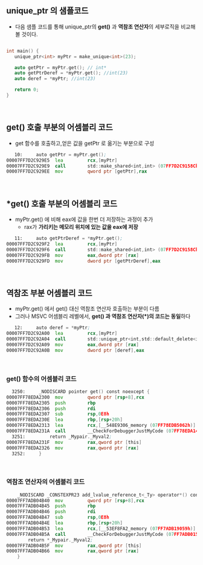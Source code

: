 ## unique_ptr 의 샘플코드

 - 다음 샘플 코드를 통해 unique_ptr의 **get()** 과 **역참조 연산자**의 세부로직을 비교해 볼 것이다.
   
 ```cpp

int main() {
    unique_ptr<int> myPtr = make_unique<int>(23);

    auto getPtr = myPtr.get(); // int* 
    auto getPtrDeref = *myPtr.get(); //int(23) 
    auto deref = *myPtr; //int(23)

    return 0;
}
 ```
&nbsp;
## get() 호출 부분의 어셈블리 코드
- get 함수를 호출하고,얻은 값을 getPtr 로 옮기는 부분으로 구성
 ```asm
    10:     auto getPtr = myPtr.get();
00007FF7D2C929E5  lea         rcx,[myPtr]  
00007FF7D2C929E9  call        std::make_shared<int,int> (07FF7D2C9158Ch) //get 함수 호출  
00007FF7D2C929EE  mov         qword ptr [getPtr],rax
 ```
&nbsp;
## *get() 호출 부분의 어셈블리 코드
- myPtr.get() 에 비해 eax에 값을 한번 더 저장하는 과정이 추가
  - rax가 **가리키는 메모리 위치에 있는 값을 eax에 저장**
 ```asm
    11:     auto getPtrDeref = *myPtr.get();
00007FF7D2C929F2  lea         rcx,[myPtr]  
00007FF7D2C929F6  call        std::make_shared<int,int> (07FF7D2C9158Ch)  //get 함수 호출
00007FF7D2C929FB  mov         eax,dword ptr [rax]  
00007FF7D2C929FD  mov         dword ptr [getPtrDeref],eax
```
&nbsp;
## 역참조 부분 어셈블리 코드
- myPtr.get() 에서 get() 대신 역참조 연산자 호출하는 부분이 다름
 - 그러나 MSVC 어셈블리 레벨에서, **get() 과 역참조 연산자(*)의 코드는 동일**하다 
 ```asm
    12:     auto deref = *myPtr;
00007FF7D2C92A00  lea         rcx,[myPtr]  
00007FF7D2C92A04  call        std::unique_ptr<int,std::default_delete<int> >::~unique_ptr<int,std::default_delete<int> > (07FF7D2C915A5h)  // 역참조 연산자 호출
00007FF7D2C92A09  mov         eax,dword ptr [rax]  
00007FF7D2C92A0B  mov         dword ptr [deref],eax  

 ```
&nbsp;
### get() 함수의 어셈블리 코드

```asm
  3250:     _NODISCARD pointer get() const noexcept {
00007FF78EDA2300  mov         qword ptr [rsp+8],rcx  
00007FF78EDA2305  push        rbp  
00007FF78EDA2306  push        rdi  
00007FF78EDA2307  sub         rsp,0E8h  
00007FF78EDA230E  lea         rbp,[rsp+20h]  
00007FF78EDA2313  lea         rcx,[__548E9306_memory (07FF78EDB5062h)]  
00007FF78EDA231A  call        __CheckForDebuggerJustMyCode (07FF78EDA14DDh)
  3251:         return _Mypair._Myval2;
00007FF78EDA231F  mov         rax,qword ptr [this]  
00007FF78EDA2326  mov         rax,qword ptr [rax]  
  3252:     }
```
&nbsp;
### 역참조 연산자의 어셈블리 코드

```asm
    _NODISCARD _CONSTEXPR23 add_lvalue_reference_t<_Ty> operator*() const noexcept(noexcept(*_STD declval<pointer>())) {
00007FF7ADB04B40  mov         qword ptr [rsp+8],rcx  
00007FF7ADB04B45  push        rbp  
00007FF7ADB04B46  push        rdi  
00007FF7ADB04B47  sub         rsp,0E8h  
00007FF7ADB04B4E  lea         rbp,[rsp+20h]  
00007FF7ADB04B53  lea         rcx,[__53EF8FA2_memory (07FF7ADB19059h)]  
00007FF7ADB04B5A  call        __CheckForDebuggerJustMyCode (07FF7ADB015FAh)  
        return *_Mypair._Myval2;
00007FF7ADB04B5F  mov         rax,qword ptr [this]  
00007FF7ADB04B66  mov         rax,qword ptr [rax]  
    }
```
